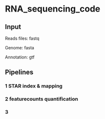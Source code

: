 # RNA_sequencing_code
## Input

Reads files: fastq

Genome: fasta

Annotation: gtf

## Pipelines

### 1 STAR index & mapping

### 2 featurecounts quantification

### 3

